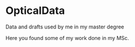 # OpticalData
Data and drafts used by me in my master degree

Here you found some of my work done in my MSc.
